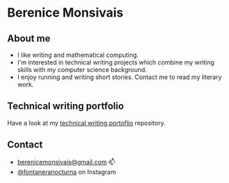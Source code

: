 # Berenice Monsivais
## About me
- I like writing and mathematical computing.
- I'm interested in technical writing projects which combine my writing skills with my computer science background.
- I enjoy running and writing short stories. Contact me to read my literary work.

## Technical writing portfolio
Have a look at my [technical writing portoflio](https://github.com/beremonsivais/technical-writing-portfolio) repository.

## Contact
- berenicemonsivais@gmail.com 📫 
- [@fontaneranocturna](https://www.instagram.com/fontaneranocturna/) on Instagram

<!---
beremonsivais/beremonsivais is a ✨ special ✨ repository because its `README.md` (this file) appears on your GitHub profile.
You can click the Preview link to take a look at your changes.
--->
